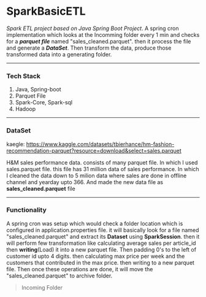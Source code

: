 # SparkBasicETL
*Spark ETL project based on Java Spring Boot Project*.
A spring cron implementation which looks at the Incomming folder every 1 min and checks for a ***parquet file*** named "sales_cleaned.parquet". then it process the file and generate a ***DataSet***. Then transform the data, produce those transformed data into a generating folder.

---

### Tech Stack
1. Java, Spring-boot
2. Parquet File
3. Spark-Core, Spark-sql
4. Hadoop

---

### DataSet

kaegle: https://www.kaggle.com/datasets/tbierhance/hm-fashion-recommendation-parquet?resource=download&select=sales.parquet

H&M sales performance data. consists of many parquet file. In which I used sales.parquet file. this file has 31 million data of sales performance. In which I cleaned the data down to 5 milion data where sales are done in offline channel and yearday upto 366. And made the new data file as **sales_cleaned.parquet** file 

---

### Functionality

A spring cron was setup which would check a folder location which is configured in application.properties file. it will basically look for a file named "sales_cleaned.parquet" and extract its **Dataset** using **SparkSession**. then it will perform few transformation like calculating average sales per article_id then **writing**(Load) it into a new parquet file. Then padding 0's to the left of customer id upto 4 digits. then calculating max price per week and the customers that contributed in the max price. then writing to a new parquet file. Then once these operations are done, it will move the "sales_cleaned.parquet" to archive folder. 

> Incoming Folder
